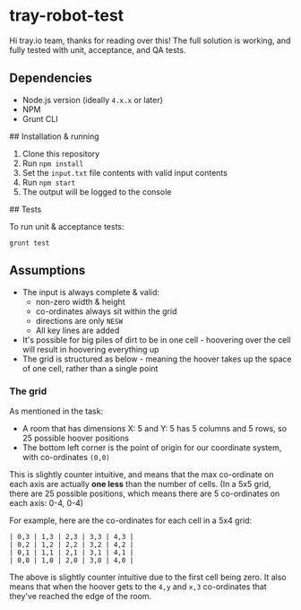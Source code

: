 # tray-robot-test

Hi tray.io team, thanks for reading over this! The full solution is working, 
and fully tested with unit, acceptance, and QA tests.

## Dependencies

* Node.js version (ideally `4.x.x` or later)
* NPM 
* Grunt CLI

## Installation & running

1. Clone this repository
2. Run `npm install`
3. Set the `input.txt` file contents with valid input contents
4. Run `npm start`
5. The output will be logged to the console

## Tests

To run unit & acceptance tests:

```
grunt test
```

## Assumptions

* The input is always complete & valid:
  * non-zero width & height
  * co-ordinates always sit within the grid
  * directions are only `NESW`
  * All key lines are added
* It's possible for big piles of dirt to be in one cell - hoovering over the cell will result in hoovering everything up
* The grid is structured as below - meaning the hoover takes up the space of one cell, rather than a single point 

### The grid

As mentioned in the task:

* A room that has dimensions X: 5 and Y: 5 has 5 columns and 5 rows, so 25 possible hoover positions
* The bottom left corner is the point of origin for our coordinate system, with co-ordinates `(0,0)`

This is slightly counter intuitive, and means that the max co-ordinate on each axis are actually __one less__ 
than the number of cells. (In a 5x5 grid, there are 25 possible positions, which means there are 5 co-ordinates on each axis: 0-4, 0-4)

For example, here are the co-ordinates for each cell in a 5x4 grid:

```
| 0,3 | 1,3 | 2,3 | 3,3 | 4,3 |
| 0,2 | 1,2 | 2,2 | 3,2 | 4,2 |
| 0,1 | 1,1 | 2,1 | 3,1 | 4,1 |
| 0,0 | 1,0 | 2,0 | 3,0 | 4,0 |
```

The above is slightly counter intuitive due to the first cell being zero. It also means that when the 
hoover gets to the `4,y` and `x,3` co-ordinates that they've reached the edge of the room.
